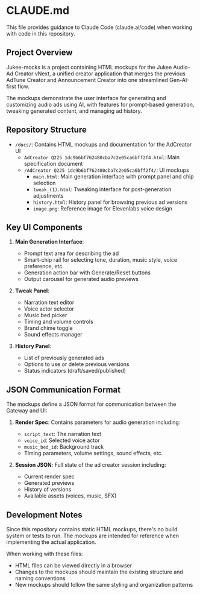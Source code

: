 # CLAUDE.md

This file provides guidance to Claude Code (claude.ai/code) when working with code in this repository.

## Project Overview

Jukee-mocks is a project containing HTML mockups for the Jukee Audio-Ad Creator vNext, a unified creator application that merges the previous AdTune Creator and Announcement Creator into one streamlined Gen-AI-first flow.

The mockups demonstrate the user interface for generating and customizing audio ads using AI, with features for prompt-based generation, tweaking generated content, and managing ad history.

## Repository Structure

- `/docs/`: Contains HTML mockups and documentation for the AdCreator UI
  - `AdCreator Q225 1dc9b6bf762480cba7c2e05ca6bff2f4.html`: Main specification document
  - `/AdCreator Q225 1dc9b6bf762480cba7c2e05ca6bff2f4/`: UI mockups
    - `main.html`: Main generation interface with prompt panel and chip selection
    - `tweak_(1).html`: Tweaking interface for post-generation adjustments
    - `history.html`: History panel for browsing previous ad versions
    - `image.png`: Reference image for Elevenlabs voice design

## Key UI Components

1. **Main Generation Interface**:
   - Prompt text area for describing the ad
   - Smart-chip rail for selecting tone, duration, music style, voice preference, etc.
   - Generation action bar with Generate/Reset buttons
   - Output carousel for generated audio previews

2. **Tweak Panel**:
   - Narration text editor
   - Voice actor selector
   - Music bed picker
   - Timing and volume controls
   - Brand chime toggle
   - Sound effects manager

3. **History Panel**:
   - List of previously generated ads
   - Options to use or delete previous versions
   - Status indicators (draft/saved/published)

## JSON Communication Format

The mockups define a JSON format for communication between the Gateway and UI:

1. **Render Spec**: Contains parameters for audio generation including:
   - `script_text`: The narration text
   - `voice_id`: Selected voice actor
   - `music_bed_id`: Background track
   - Timing parameters, volume settings, sound effects, etc.

2. **Session JSON**: Full state of the ad creator session including:
   - Current render spec
   - Generated previews
   - History of versions
   - Available assets (voices, music, SFX)

## Development Notes

Since this repository contains static HTML mockups, there's no build system or tests to run. The mockups are intended for reference when implementing the actual application.

When working with these files:
- HTML files can be viewed directly in a browser
- Changes to the mockups should maintain the existing structure and naming conventions
- New mockups should follow the same styling and organization patterns